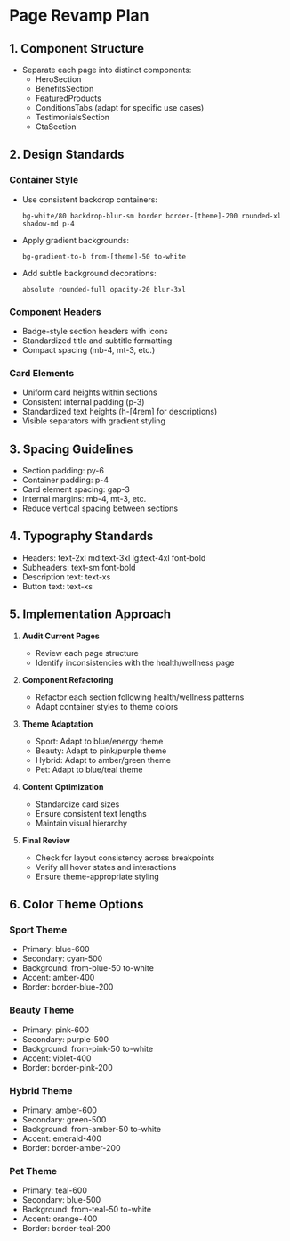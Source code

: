 # Page Revamp Plan

## 1. Component Structure
- Separate each page into distinct components:
  - HeroSection
  - BenefitsSection 
  - FeaturedProducts
  - ConditionsTabs (adapt for specific use cases)
  - TestimonialsSection
  - CtaSection

## 2. Design Standards

### Container Style
- Use consistent backdrop containers:
  ```
  bg-white/80 backdrop-blur-sm border border-[theme]-200 rounded-xl shadow-md p-4
  ```
- Apply gradient backgrounds:
  ```
  bg-gradient-to-b from-[theme]-50 to-white
  ```
- Add subtle background decorations:
  ```
  absolute rounded-full opacity-20 blur-3xl
  ```

### Component Headers
- Badge-style section headers with icons
- Standardized title and subtitle formatting
- Compact spacing (mb-4, mt-3, etc.)

### Card Elements
- Uniform card heights within sections
- Consistent internal padding (p-3)
- Standardized text heights (h-[4rem] for descriptions)
- Visible separators with gradient styling

## 3. Spacing Guidelines
- Section padding: py-6
- Container padding: p-4
- Card element spacing: gap-3
- Internal margins: mb-4, mt-3, etc.
- Reduce vertical spacing between sections

## 4. Typography Standards
- Headers: text-2xl md:text-3xl lg:text-4xl font-bold
- Subheaders: text-sm font-bold
- Description text: text-xs
- Button text: text-xs

## 5. Implementation Approach

1. **Audit Current Pages**
   - Review each page structure
   - Identify inconsistencies with the health/wellness page

2. **Component Refactoring**
   - Refactor each section following health/wellness patterns
   - Adapt container styles to theme colors

3. **Theme Adaptation**
   - Sport: Adapt to blue/energy theme
   - Beauty: Adapt to pink/purple theme
   - Hybrid: Adapt to amber/green theme
   - Pet: Adapt to blue/teal theme

4. **Content Optimization**
   - Standardize card sizes
   - Ensure consistent text lengths
   - Maintain visual hierarchy

5. **Final Review**
   - Check for layout consistency across breakpoints
   - Verify all hover states and interactions
   - Ensure theme-appropriate styling

## 6. Color Theme Options

### Sport Theme
- Primary: blue-600
- Secondary: cyan-500
- Background: from-blue-50 to-white
- Accent: amber-400
- Border: border-blue-200

### Beauty Theme
- Primary: pink-600
- Secondary: purple-500
- Background: from-pink-50 to-white
- Accent: violet-400
- Border: border-pink-200

### Hybrid Theme
- Primary: amber-600
- Secondary: green-500
- Background: from-amber-50 to-white
- Accent: emerald-400
- Border: border-amber-200

### Pet Theme
- Primary: teal-600
- Secondary: blue-500
- Background: from-teal-50 to-white
- Accent: orange-400
- Border: border-teal-200 